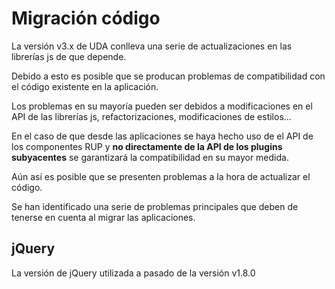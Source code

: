 # Migración código

La versión v3.x de UDA conlleva una serie de actualizaciones en las librerías js de que depende.

Debido a esto es posible que se producan problemas de compatibilidad con el código existente en la aplicación.

Los problemas en su mayoría pueden ser debidos a modificaciones en el API de las librerías js, refactorizaciones, modificaciones de estilos...

En el caso de que desde las aplicaciones se haya hecho uso de el API de los componentes RUP y **no directamente de la API de los plugins subyacentes** se garantizará la compatibilidad en su mayor medida.

Aún así es posible que se presenten problemas a la hora de actualizar el código.

Se han identificado una serie de problemas principales que deben de tenerse en cuenta al migrar las aplicaciones.

## jQuery

La versión de jQuery utilizada a pasado de la versión v1.8.0
